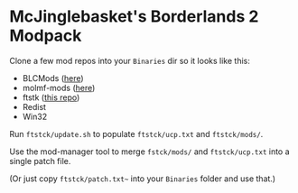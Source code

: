 # McJinglebasket's Borderlands 2 Modpack

Clone a few mod repos into your `Binaries` dir so it looks like this:

* BLCMods ([here](https://github.com/BLCM/BLCMods/wiki/Tutorial))
* molmf-mods ([here](https://github.com/MoLMF/Favorite-BL2-Mods))
* ftstk ([this repo](https://github.com/ublubu/bl2))
* Redist
* Win32

Run `ftstck/update.sh` to populate `ftstck/ucp.txt` and `ftstck/mods/`.

Use the mod-manager tool to merge `fstck/mods/` and `ftstck/ucp.txt` into a single patch file.

(Or just copy `ftstck/patch.txt~` into your `Binaries` folder and use that.)
